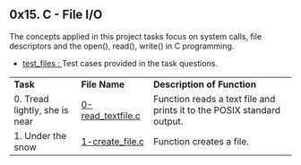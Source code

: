 ## 0x15. C - File I/O

The concepts applied in this project tasks focus on system calls, file descriptors and the open(), read(), write() in C programming.

* <a href ="https://github.com/Nels22/alx-low_level_programming/tree/master/0x15-file_io/test_files">test_files : </a> 
  Test cases provided in the task questions.
  
<table>
      <tr> <td> <b> Task </td> 
           <td> <b> File Name </td> 
           <td> <b> Description of Function </td> 
      </tr>
      <tr><td> 0. Tread lightly, she is near </td>
          <td> <a href ="https://github.com/Nels22/alx-low_level_programming/blob/master/0x15-file_io/0-read_textfile.c">0-read_textfile.c </a></td>
          <td>Function reads a text file and prints it to the POSIX standard output.</td>
      </tr>
       <tr><td> 1. Under the snow </td>
          <td> <a href ="https://github.com/Nels22/alx-low_level_programming/blob/master/0x15-file_io/1-create_file.c">1-create_file.c </a></td>
         <td>Function creates a file.</td>
      </tr>
  
</table>



